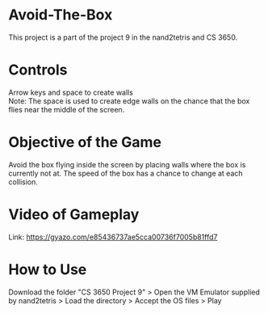 # Avoid-The-Box
This project is a part of the project 9 in the nand2tetris and CS 3650.

# Controls
Arrow keys and space to create walls\
Note: The space is used to create edge walls on the chance that the box flies near the middle of the screen.

# Objective of the Game
Avoid the box flying inside the screen by placing walls where the box is currently not at. The speed of the box has a chance to change at each collision.

# Video of Gameplay
Link: https://gyazo.com/e85436737ae5cca00736f7005b81ffd7

# How to Use
Download the folder "CS 3650 Project 9" > Open the VM Emulator supplied by nand2tetris > Load the directory > Accept the OS files > Play
